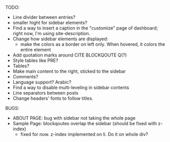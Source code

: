 TODO: 
* Line divider between entries?
* smaller hight for sidebar elements? 
* Find a way to insert a caption in the "customize" page of dashboard; right now, I'm using site-description.
* Change how sidebar elements are displayed: 
	* make the colors as a border on left only. When hovered, it colors the entire element
* Add quotation marks around CITE BLOCKQOUTE Q(?)
* Style tables like PRE? 
* Tables? 
* Make main content to the right, sticked to the sidebar
* Comments? 
* Language support? Arabic? 
* Find a way to disable multi-leveling in sidebar contents
* Line separators between posts
* Change headers' fonts to follow titles. 


BUGS: 
* ABOUT PAGE: bug with sidebar not taking the whole page
* Sample Page: blockqoutes overlap the sidebar (should be fixed with z-index)
	* fixed for now. z-index implemented on li. Do it on whole div? 